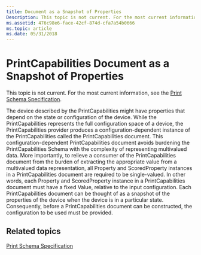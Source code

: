 ```yaml
---
title: Document as a Snapshot of Properties
Description: This topic is not current. For the most current information, see the Print Schema Specification.
ms.assetid: 476c98e6-face-42cf-874d-cfa7a54b0666
ms.topic: article
ms.date: 05/31/2018
---
```


# PrintCapabilities Document as a Snapshot of Properties

This topic is not current. For the most current information, see the [Print Schema Specification](https://go.microsoft.com/?linkid=7141496).

The device described by the PrintCapabilities might have properties that depend on the state or configuration of the device. While the PrintCapabilities represents the full configuration space of a device, the PrintCapabilities provider produces a configuration-dependent instance of the PrintCapabilities called the PrintCapabilities document. This configuration-dependent PrintCapabilities document avoids burdening the PrintCapabilities Schema with the complexity of representing multivalued data. More importantly, to relieve a consumer of the PrintCapabilities document from the burden of extracting the appropriate value from a multivalued data representation, all Property and ScoredProperty instances in a PrintCapabilities document are required to be single-valued. In other words, each Property and ScoredProperty instance in a PrintCapabilities document must have a fixed Value, relative to the input configuration. Each PrintCapabilities document can be thought of as a snapshot of the properties of the device when the device is in a particular state. Consequently, before a PrintCapabilities document can be constructed, the configuration to be used must be provided.

## Related topics

<dl> <dt>

[Print Schema Specification](https://go.microsoft.com/?linkid=7141496)
</dt> </dl>

 

 




